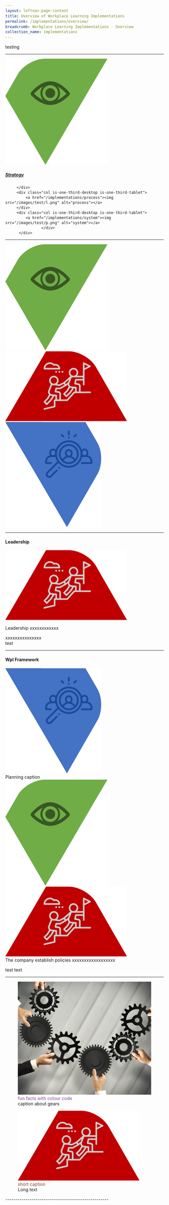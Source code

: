 ```yaml
---
layout: leftnav-page-content
title: Overview of Workplace Learning Implementations
permalink: /implementations/overview/
breadcrumb: Workplace Learning Implementations - Overview
collection_name: implementations
---
```



testing

---------------------------------------

<div>
        <div class="row is-multiline">
		<div class="col is-one-third-desktop is-one-third-tablet">
			<a href="/implementations/process" class="project-link">
				<img src="/images/test/s.png" alt="Strategy" class="project-image">
			<div class="project-card">
				<div class="project-title margin--bottom--xs">
					<h5><b>Strategy</b></h5>
				</div>
			</div>
			</a>
	   
		 </div>
		 <div class="col is-one-third-desktop is-one-third-tablet">
			 <a href="/implementations/process"><img src="/images/test/l.png" alt="process"></a>
		 </div>
		 <div class="col is-one-third-desktop is-one-third-tablet">
			 <a href="/implementations/system"><img src="/images/test/p.png" alt="system"></a>
		            </div>
	      </div>
</div>

-------------------------------------------

<div>
	<div class="row is-multiline">
		<div class="col is-one-third-desktop is-one-third-tablet">
			<a href="/implementations/process"><img src="/images/test/s.png" alt="strategy"></a>
		</div>
		<div class="col is-one-third-desktop is-one-third-tablet">
			<a href="/implementations/process"><img src="/images/test/l.png" alt="leadership"></a>
		</div>
		<div class="col is-one-third-desktop is-one-third-tablet">
			<a href="/implementations/process"><img src="/images/test/p.png" alt="planning"></a>
		</div>
	</div>
</div>

------------------------------------------


#### **Leadership**
<div class="row reverse-row-order">
	<div class="col is-6">
		<figure style="margin:0;">
			<img src="/images/test/l.png" alt="Leadership"/>
		</figure>
	</div>
	<div class="col is-6">
		<p>
			Leadership xxxxxxxxxxxx
			<br />
		</p>
	</div>
</div>
<p>
	xxxxxxxxxxxxxxx
	<br />
	test
</p>

--------------------------


#### **Wpl Framework**
<div class="row">
	<div class="col is-6">
		  <figure style="margin:0;">
			<img src="/images/test/p.png" alt="Planning">
			<figcaption>Planning caption</figcaption>
		</figure>
	</div>
	<div class="col is-6">
		<figure style="margin:0;">
			<img src="/images/test/s.png" alt="Strategy (no caption below)">
		</figure>
	</div>
</div>
<div class="row">
    <div class="col is-6">
		<figure style="margin:0;">
			<a href="/implementations/process"><img src="/images/test/l.png" alt="Leadership"></a>
			<figcaption>The company establish policies xxxxxxxxxxxxxxxxxx</figcaption>
		</figure>
    </div>
	<div class="col is-6">
		<p>
			test text
		</p>
	</div>
</div>

--------------------------------------------------


<div class="row">
    <div class="col is-6">
        <figure>
            <img src="/images/gears.jpg" alt="gears">
            <figcaption class="has-text-weight-bold" style="color:#814997">fun facts with colour code</figcaption>
            caption about gears
        </figure>
    </div>
 <div class="col is-6">
        <figure>
            <a href="/implementations/process"><img src="/images/test/l.png" alt="Leadership"></a>
            <figcaption class="has-text-weight-bold" style="color:#814227">short caption</figcaption>
            Long text
        </figure>
    </div>
</div>
---------------------------------------------------
